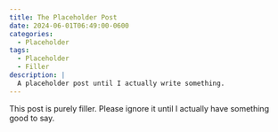 ```yaml
---
title: The Placeholder Post
date: 2024-06-01T06:49:00-0600
categories: 
  - Placeholder
tags:
  - Placeholder
  - Filler
description: |
  A placeholder post until I actually write something.
---
```


This post is purely filler. Please ignore it until I actually have something good to say.